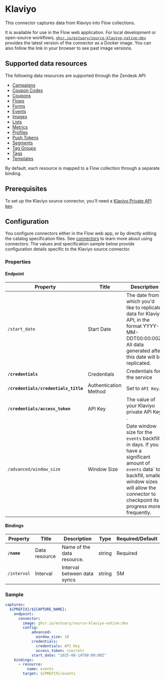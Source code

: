 # Klaviyo

This connector captures data from Klaviyo into Flow collections.

It is available for use in the Flow web application. For local development or open-source workflows, [`ghcr.io/estuary/source-klaviyo-native:dev`](https://ghcr.io/estuary/source-klaviyo-native:dev) provides the latest version of the connector as a Docker image. You can also follow the link in your browser to see past image versions.

## Supported data resources

The following data resources are supported through the Zendesk API:

* [Campaigns](https://developers.klaviyo.com/en/reference/get_campaigns)
* [Coupon Codes](https://developers.klaviyo.com/en/reference/get_coupon_codes)
* [Coupons](https://developers.klaviyo.com/en/reference/get_coupons)
* [Flows](https://developers.klaviyo.com/en/reference/get_flows)
* [Forms](https://developers.klaviyo.com/en/reference/get_forms)
* [Events](https://developers.klaviyo.com/en/reference/get_events)
* [Images](https://developers.klaviyo.com/en/reference/get_images)
* [Lists](https://developers.klaviyo.com/en/reference/get_lists)
* [Metrics](https://developers.klaviyo.com/en/reference/get_metrics)
* [Profiles](https://developers.klaviyo.com/en/reference/get_profiles)
* [Push Tokens](https://developers.klaviyo.com/en/reference/get_push_tokens)
* [Segments](https://developers.klaviyo.com/en/reference/get_segments)
* [Tag Groups](https://developers.klaviyo.com/en/reference/get_tag_groups)
* [Tags](https://developers.klaviyo.com/en/reference/get_tags)
* [Templates](https://developers.klaviyo.com/en/reference/get_templates)

By default, each resource is mapped to a Flow collection through a separate binding.

## Prerequisites

To set up the Klaviyo source connector, you'll need a [Klaviyo Private API key](https://help.klaviyo.com/hc/en-us/articles/115005062267-How-to-Manage-Your-Account-s-API-Keys#your-private-api-keys3).

## Configuration

You configure connectors either in the Flow web app, or by directly editing the catalog specification files.
See [connectors](../../../concepts/connectors.md#using-connectors) to learn more about using connectors. The values and specification sample below provide configuration details specific to the Klaviyo source connector.

### Properties

#### Endpoint

| Property | Title | Description | Type | Required/Default |
|---|---|---|---|---|
| `/start_date` | Start Date | The date from which you&#x27;d like to replicate data for Klaviyo API, in the format YYYY-MM-DDT00:00:00Z. All data generated after this date will be replicated. | string | 30 days before the present |
| **`/credentials`** | Credentials | Credentials for the service | object |  |
| **`/credentials/credentials_title`** | Authentication Method | Set to `API Key`. | string | Required |
| **`/credentials/access_token`** | API Key | The value of your Klaviyo private API Key . | string | Required |
| `/advanced/window_size` | Window Size | Date window size for the `events` backfill in days. If you have a significant amount of `events` data` to backfill, smaller window sizes will allow the connector to checkpoint its progress more frequently. | integer | 30 |


#### Bindings

| Property | Title | Description | Type | Required/Default |
|---|---|---|---|---|
| **`/name`** | Data resource | Name of the data resource. | string | Required |
| `/interval` | Interval | Interval between data syncs | string | 5M |

### Sample

```yaml
captures:
  ${PREFIX}/${CAPTURE_NAME}:
    endpoint:
      connector:
        image: ghcr.io/estuary/source-klaviyo-native:dev
        config:
            advanced:
              window_size: 10
            credentials:
              credentials: API Key
              access_token: <secret>
            start_date: "2025-08-14T00:00:00Z"
    bindings:
      - resource:
          name: events
        target: ${PREFIX}/events
```
